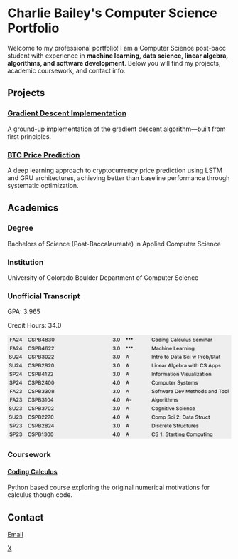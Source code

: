 # Charlie Bailey's Computer Science Portfolio

Welcome to my professional portfolio! I am a Computer Science post-bacc student with experience in **machine learning, data science, linear algebra, algorithms, and software development**. Below you will find my projects, academic coursework, and contact info.

## Projects
### [Gradient Descent Implementation](projects/fp_grad_desc/README.md)
A ground-up implementation of the gradient descent algorithm—built from first principles.

### [BTC Price Prediction](https://github.com/charliebailey24/btc-prediction-model)
A deep learning approach to cryptocurrency price prediction using LSTM and GRU architectures, achieving better than baseline performance through systematic optimization.

## Academics
### Degree
Bachelors of Science (Post-Baccalaureate) in Applied Computer Science

### Institution
University of Colorado Boulder Department of Computer Science

### Unofficial Transcript
GPA: 3.965

Credit Hours: 34.0

![Unofficial Transcript](./assets/unofficial_transcript.png)

### Coursework
#### [Coding Calculus](coding_calculus/README.md)
Python based course exploring the original numerical motivations for calculus though code.

## Contact
[Email](mailto:charliebailey24@gmail.com)

[X](@charliebailey24)